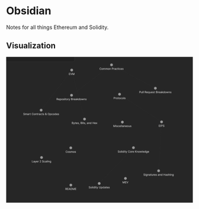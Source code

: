 # Obsidian

Notes for all things Ethereum and Solidity.

## Visualization

![](assets/graph-view.png)
